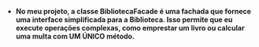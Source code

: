 - **No meu projeto, a classe BibliotecaFacade é uma fachada que fornece uma interface simplificada para a Biblioteca. Isso permite que eu execute operações complexas, como emprestar um livro ou calcular uma multa com UM ÚNICO método.**
